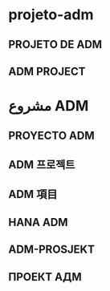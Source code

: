 # projeto-adm

## PROJETO DE ADM 
## ADM PROJECT
# مشروع ADM
## PROYECTO ADM
## ADM 프로젝트
## ADM 項目
## HANA ADM
## ADM-PROSJEKT
## ПРОЕКТ АДМ
